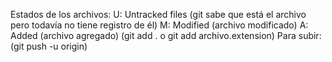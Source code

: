 Estados de los archivos:
U: Untracked files (git sabe que está el archivo pero todavía no tiene registro de él)
M: Modified (archivo modificado)
A: Added (archivo agregado) (git add . o git add archivo.extension)
Para subir: (git push -u origin)